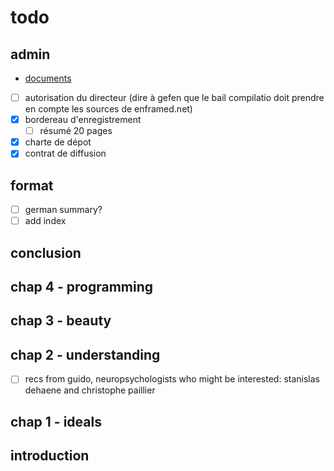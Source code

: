# todo

## admin

- [documents](https://www.dbu.univ-paris3.fr/recherche/depot-des-theses/4480-documents-necessaires-au-depot#formulaires)
- [ ] autorisation du directeur (dire à gefen que le bail compilatio doit prendre en compte les sources de enframed.net)
- [x] bordereau d'enregistrement
    - [ ] résumé 20 pages
- [x] charte de dépot
- [x] contrat de diffusion

## format

- [ ] german summary?
- [ ] add index

## conclusion

## chap 4 - programming

## chap 3 - beauty

## chap 2 - understanding

- [ ] recs from guido, neuropsychologists who might be interested: stanislas dehaene and christophe paillier

## chap 1 - ideals

## introduction
